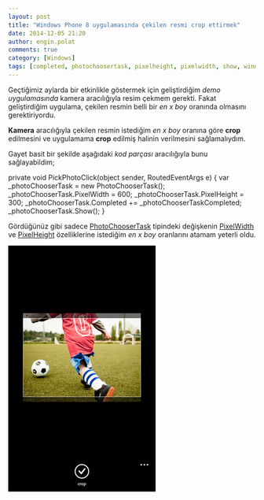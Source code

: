 ```yaml
---
layout: post
title: "Windows Phone 8 uygulamasında çekilen resmi crop ettirmek"
date: 2014-12-05 21:20
author: engin.polat
comments: true
category: [Windows]
tags: [completed, photochoosertask, pixelheight, pixelwidth, show, windows phone, wp8]
---
```

Geçtiğimiz aylarda bir etkinlikle göstermek için geliştirdiğim *demo uygulamasında* kamera aracılığıyla resim çekmem gerekti. Fakat geliştirdiğim uygulama, çekilen resmin belli bir *en x boy* oranında olmasını gerektiriyordu.

**Kamera** aracılığıyla çekilen resmin istediğim *en x boy* oranına göre **crop** edilmesini ve uygulamama **crop** edilmiş halinin verilmesini sağlamalıydım.

Gayet basit bir şekilde aşağıdaki *kod parçası* aracılığıyla bunu sağlayabildim;



private void PickPhotoClick(object sender, RoutedEventArgs e)
{
    var _photoChooserTask = new PhotoChooserTask();
    _photoChooserTask.PixelWidth = 600;
    _photoChooserTask.PixelHeight = 300;
    _photoChooserTask.Completed += _photoChooserTaskCompleted;
    _photoChooserTask.Show();
}


Gördüğünüz gibi sadece <a href="https://msdn.microsoft.com/microsoft.phone.tasks.photochoosertask" target="_blank">PhotoChooserTask</a> tipindeki değişkenin <a href="https://msdn.microsoft.com/microsoft.phone.tasks.photochoosertask.pixelwidth" target="_blank">PixelWidth</a> ve <a href="https://msdn.microsoft.com/microsoft.phone.tasks.photochoosertask.pixelheight" target="_blank">PixelHeight</a> özelliklerine istediğim *en x boy* oranlarını atamam yeterli oldu.

![](/assets/uploads/2014/12/ImageCrop.jpg)

